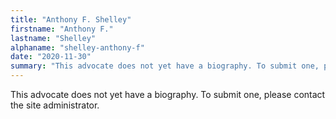 ```yaml
---
title: "Anthony F. Shelley"
firstname: "Anthony F."
lastname: "Shelley"
alphaname: "shelley-anthony-f"
date: "2020-11-30"
summary: "This advocate does not yet have a biography. To submit one, please contact the site administrator."
---
```

This advocate does not yet have a biography. To submit one, please contact the site administrator.

